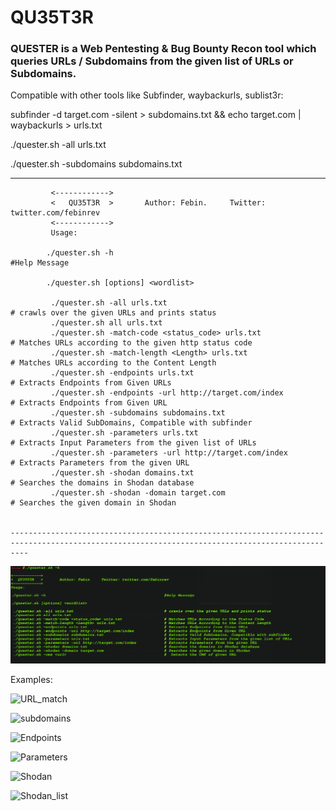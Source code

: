 # QU35T3R

### QUESTER is a Web Pentesting &amp; Bug Bounty Recon tool which queries URLs / Subdomains from the given list of URLs or Subdomains.

Compatible with other tools like Subfinder, waybackurls, sublist3r:

subfinder -d target.com -silent > subdomains.txt &&
echo target.com | waybackurls > urls.txt


./quester.sh -all urls.txt

./quester.sh -subdomains subdomains.txt

----------------------------------------------------------------------------------------------------------------------------------------------

             <------------>
             <   QU35T3R  >       Author: Febin.     Twitter: twitter.com/febinrev
             <------------>	
             Usage:
	
            ./quester.sh -h                                                     #Help Message

            ./quester.sh [options] <wordlist>
 
             ./quester.sh -all urls.txt                                         # crawls over the given URLs and prints status
             ./quester.sh all urls.txt
             ./quester.sh -match-code <status_code> urls.txt                    # Matches URLs according to the given http status code 
             ./quester.sh -match-length <Length> urls.txt                       # Matches URLs according to the Content Length  
             ./quester.sh -endpoints urls.txt                                   # Extracts Endpoints from Given URLs
             ./quester.sh -endpoints -url http://target.com/index               # Extracts Endpoints from Given URL
             ./quester.sh -subdomains subdomains.txt                            # Extracts Valid SubDomains, Compatible with subfinder
             ./quester.sh -parameters urls.txt                                  # Extracts Input Parameters from the given list of URLs
             ./quester.sh -parameters -url http://target.com/index              # Extracts Parameters from the given URL
             ./quester.sh -shodan domains.txt                                 # Searches the domains in Shodan database
             ./quester.sh -shodan -domain target.com                          # Searches the given domain in Shodan


    ------------------------------------------------------------------------------------------------------------------------------------------------
![help](https://github.com/febinrev/quester/raw/main/screenshots/help1.png)


Examples:

![URL_match](https://github.com/febinrev/quester/raw/main/screenshots/urls.png)

![subdomains](https://github.com/febinrev/quester/raw/main/screenshots/subdomains.png)

![Endpoints](https://github.com/febinrev/quester/raw/main/screenshots/endpoints.png)

![Parameters](https://github.com/febinrev/quester/raw/main/screenshots/params.png)

![Shodan](https://github.com/febinrev/quester/raw/main/screenshots/shodan.png)

![Shodan_list](https://github.com/febinrev/quester/raw/main/screenshots/shodan_list.png)








